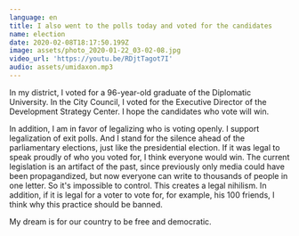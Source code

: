 ```yaml
---
language: en
title: I also went to the polls today and voted for the candidates
name: election
date: 2020-02-08T18:17:50.199Z
image: assets/photo_2020-01-22_03-02-08.jpg
video_url: 'https://youtu.be/RDjtTagot7I'
audio: assets/umidaxon.mp3
---
```

In my district, I voted for a 96-year-old graduate of the Diplomatic University. In the City Council, I voted for the Executive Director of the Development Strategy Center. I hope the candidates who vote will win.

In addition, I am in favor of legalizing who is voting openly. I support legalization of exit polls. And I stand for the silence ahead of the parliamentary elections, just like the presidential election. If it was legal to speak proudly of who you voted for, I think everyone would win. The current legislation is an artifact of the past, since previously only media could have been propagandized, but now everyone can write to thousands of people in one letter. So it's impossible to control. This creates a legal nihilism. In addition, if it is legal for a voter to vote for, for example, his 100 friends, I think why this practice should be banned.

My dream is for our country to be free and democratic.
